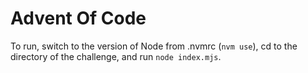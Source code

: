# Advent Of Code

To run, switch to the version of Node from .nvmrc (`nvm use`), cd to the directory of the challenge, and run `node index.mjs`.
